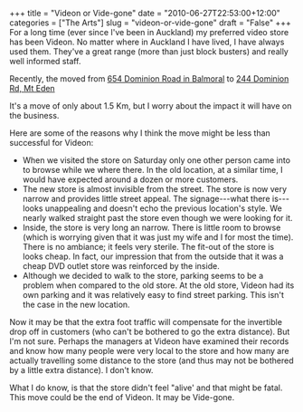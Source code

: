 +++
title = "Videon or Vide-gone"
date = "2010-06-27T22:53:00+12:00"
categories = ["The Arts"]
slug = "videon-or-vide-gone"
draft = "False"
+++
For a long time (ever since I've been in Auckland) my preferred video store has
been Videon. No matter where in Auckland I have lived, I have always used them.
They've a great range (more than just block busters) and really well informed
staff.

Recently, the moved from [654 Dominion Road in
Balmoral](http://maps.google.com/maps?f=q&source=s_q&hl=en&geocode=&q=654+Dominion+Rd,+mt+eden,+auckland&sll=--36.876367,174.751067&sspn=0.007355,0.00736&ie=UTF8&hq=&hnear=654+Dominion+Rd,+Mt+Eden,+Auckland+1041,+New+Zealand&z=17,%20)
to [244 Dominion Rd, Mt
Eden](http://maps.google.com/maps?f=q&source=s_q&hl=en&geocode=&q=244+Dominion+Rd,+mt+eden,+auckland&sll=37.0625,--95.677068&sspn=58.72842,60.292969&ie=UTF8&hq=&hnear=244+Dominion+Rd,+Mt+Eden,+Auckland+1024,+New+Zealand&z=17&iwloc=A)

It's a move of only about 1.5 Km, but I worry about the impact it will have on
the business.

Here are some of the reasons why I think the move might be less than successful
for Videon:

- When we visited the store on Saturday only one other person came into to
  browse while we where there. In the old location, at a similar time, I would
  have expected around a dozen or more customers.
- The new store is almost invisible from the street. The store is now very
  narrow and provides little street appeal. The signage---what there
  is---looks unappealing and doesn't echo the previous location's style. We
  nearly walked straight past the store even though we were looking for it.
- Inside, the store is very long an narrow. There is little room to browse
  (which is worrying given that it was just my wife and I for most the time).
  There is no ambiance; it feels very sterile. The fit-out of the store is
  looks cheap. In fact, our impression that from the outside that it was a
  cheap DVD outlet store was reinforced by the inside.
- Although we decided to walk to the store, parking seems to be a problem when
  compared to the old store. At the old store, Videon had its own parking and
  it was relatively easy to find street parking.  This isn't the case in the
  new location.

Now it may be that the extra foot traffic will compensate for the invertible
drop off in customers (who can't be bothered to go the extra distance). But I'm
not sure. Perhaps the managers at Videon have examined their records and know
how many people were very local to the store and how many are actually
travelling some distance to the store (and thus may not be bothered by a little
extra distance). I don't know.

What I do know, is that the store didn't feel "alive' and that might be fatal.
This move could be the end of Videon. It may be Vide-gone.

